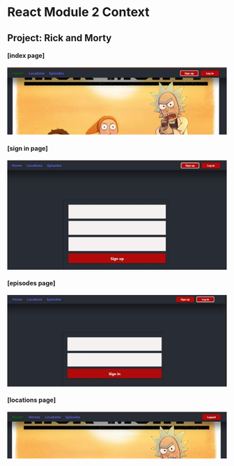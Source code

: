 # React Module 2 Context

## Project: Rick and Morty

#### [index page]

![index](src/assets/img/index.png)
#### [sign in page]

![sign in](src/assets/img/register.jpg)

#### [episodes page]

![episodes](src/assets/img/login.jpg)

#### [locations page]

![locations](src/assets/img/logout.jpg)

